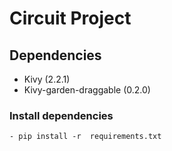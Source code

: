 # Circuit Project

 
## Dependencies
- Kivy (2.2.1)
- Kivy-garden-draggable (0.2.0)

### Install dependencies
    - pip install -r  requirements.txt